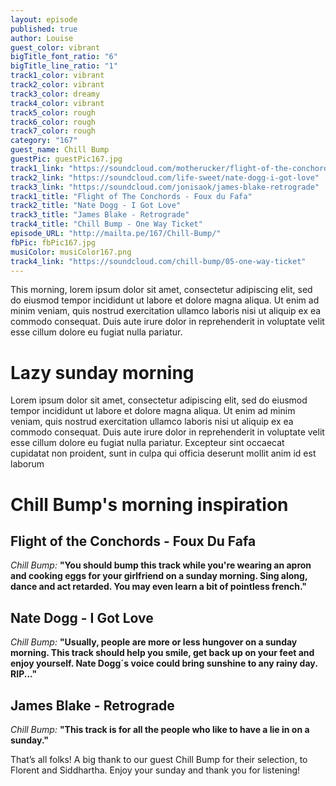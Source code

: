```yaml
---
layout: episode
published: true
author: Louise
guest_color: vibrant
bigTitle_font_ratio: "6"
bigTitle_line_ratio: "1"
track1_color: vibrant
track2_color: vibrant
track3_color: dreamy
track4_color: vibrant
track5_color: rough
track6_color: rough
track7_color: rough
category: "167"
guest_name: Chill Bump
guestPic: guestPic167.jpg
track1_link: "https://soundcloud.com/motherucker/flight-of-the-conchords-foux"
track2_link: "https://soundcloud.com/life-sweet/nate-dogg-i-got-love"
track3_link: "https://soundcloud.com/jonisaok/james-blake-retrograde"
track1_title: "Flight of The Conchords - Foux du Fafa"
track2_title: "Nate Dogg - I Got Love"
track3_title: "James Blake - Retrograde"
track4_title: "Chill Bump - One Way Ticket"
episode_URL: "http://mailta.pe/167/Chill-Bump/"
fbPic: fbPic167.jpg
musiColor: musiColor167.png
track4_link: "https://soundcloud.com/chill-bump/05-one-way-ticket"
---
```


<p id="introduction">
This morning, lorem ipsum dolor sit amet, consectetur adipiscing elit, sed do eiusmod tempor incididunt ut labore et dolore magna aliqua. Ut enim ad minim veniam, quis nostrud exercitation ullamco laboris nisi ut aliquip ex ea commodo consequat. Duis aute irure dolor in reprehenderit in voluptate velit esse cillum dolore eu fugiat nulla pariatur.</p>
 
# Lazy sunday morning
 
Lorem ipsum dolor sit amet, consectetur adipiscing elit, sed do eiusmod tempor incididunt ut labore et dolore magna aliqua. Ut enim ad minim veniam, quis nostrud exercitation ullamco laboris nisi ut aliquip ex ea commodo consequat. Duis aute irure dolor in reprehenderit in voluptate velit esse cillum dolore eu fugiat nulla pariatur. Excepteur sint occaecat cupidatat non proident, sunt in culpa qui officia deserunt mollit anim id est laborum
 
# Chill Bump's morning inspiration
 
## Flight of the Conchords - Foux Du Fafa
_Chill Bump:_ **"**You should bump this track while you're wearing an apron and cooking eggs for your girlfriend on a sunday morning. Sing along, dance and act retarded. You may even learn a bit of pointless french.**"**
 
## Nate Dogg - I Got Love
_Chill Bump:_ **"**Usually, people are more or less hungover on a sunday morning. This track should help you smile, get back up on your feet and enjoy yourself. Nate Dogg´s voice could bring sunshine to any rainy day. RIP...**"**
 
## James Blake - Retrograde
_Chill Bump:_ **"**This track is for all the people who like to have a lie in on a sunday.**"** 
 
<p id="outroduction">
That’s all folks! A big thank to our guest Chill Bump for their selection, to Florent and Siddhartha. Enjoy your sunday and thank you for listening!
</p>